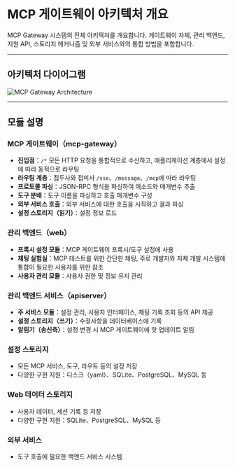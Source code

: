 # MCP 게이트웨이 아키텍처 개요

MCP Gateway 시스템의 전체 아키텍처를 개요합니다. 게이트웨이 자체, 관리 백엔드, 지원 API, 스토리지 메커니즘 및 외부 서비스와의 통합 방법을 포함합니다.

---

## 아키텍처 다이어그램

![MCP Gateway Architecture](https://www.mermaidchart.com/raw/32023f97-aaa9-4563-a4fe-2f0f4da28916?theme=light&version=v0.1&format=svg)

---

## 모듈 설명

### MCP 게이트웨이（mcp-gateway）
- **진입점**：`/*` 모든 HTTP 요청을 통합적으로 수신하고, 애플리케이션 계층에서 설정에 따라 동적으로 라우팅
- **라우팅 계층**：접두사와 접미사 `/sse`、`/message`、`/mcp`에 따라 라우팅
- **프로토콜 파싱**：JSON-RPC 형식을 파싱하여 메소드와 매개변수 추출
- **도구 분배**：도구 이름을 파싱하고 호출 매개변수 구성
- **외부 서비스 호출**：외부 서비스에 대한 호출을 시작하고 결과 파싱
- **설정 스토리지（읽기）**：설정 정보 로드

### 관리 백엔드（web）
- **프록시 설정 모듈**：MCP 게이트웨이 프록시/도구 설정에 사용
- **채팅 실험실**：MCP 테스트를 위한 간단한 채팅, 주로 개발자와 자체 개발 시스템에 통합이 필요한 사용자를 위한 참조
- **사용자 관리 모듈**：사용자 권한 및 정보 유지 관리

### 관리 백엔드 서비스（apiserver）
- **주 서비스 모듈**：설정 관리, 사용자 인터페이스, 채팅 기록 조회 등의 API 제공
- **설정 스토리지（쓰기）**：수정사항을 데이터베이스에 기록
- **알림기（송신측）**：설정 변경 시 MCP 게이트웨이에 핫 업데이트 알림

### 설정 스토리지
- 모든 MCP 서비스, 도구, 라우트 등의 설정 저장
- 다양한 구현 지원：디스크（yaml）、SQLite、PostgreSQL、MySQL 등

### Web 데이터 스토리지
- 사용자 데이터, 세션 기록 등 저장
- 다양한 구현 지원：SQLite、PostgreSQL、MySQL 등

### 외부 서비스
- 도구 호출에 필요한 백엔드 서비스 시스템 